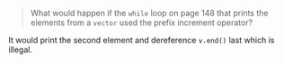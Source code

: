 > What would happen if the `while` loop on page 148 that prints the elements from a `vector` used the prefix increment operator?

It would print the second element and dereference `v.end()` last which is illegal.
